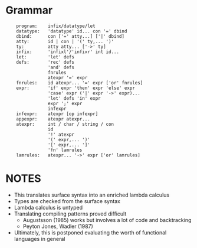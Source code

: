 # Grammar
```
    program:    infix/datatype/let
    datatype:   'datatype' id... con '=' dbind
    dbind:      con ['=' atty...] ['|' dbind]
    atty:       id | con | '(' ty,... ')'
    ty:         atty atty... ['->' ty]
    infix:      'infixl'/'infixr' int id...
    let:        'let' defs
    defs:       'rec' defs
                'and' defs
                fnrules
                atexpr '=' expr
    fnrules:    id atexpr... '=' expr ['or' fnrules]
    expr:       'if' expr 'then' expr 'else' expr
                'case' expr ('|' expr '->' expr)...
                'let' defs 'in' expr
                expr ';' expr
                infexpr
    infexpr:    atexpr [op infexpr]
    appexpr:    atexpr atexpr...
    atexpr:     int / char / string / con
                id
                '!' atexpr
                '(' expr,... ')'
                '[' expr,... ']'
                'fn' lamrules
    lamrules:   atexpr... '->' expr ['or' lamrules]
```

# NOTES
- This translates surface syntax into an enriched lambda calculus
- Types are checked from the surface syntax
- Lambda calculus is untyped
- Translating compiling patterns proved difficult
  - Augustsson (1985) works but involves a lot of code and backtracking
  - Peyton Jones, Wadler (1987)
- Ultimately, this is postponed evaluating the worth of functional
  languages in general
